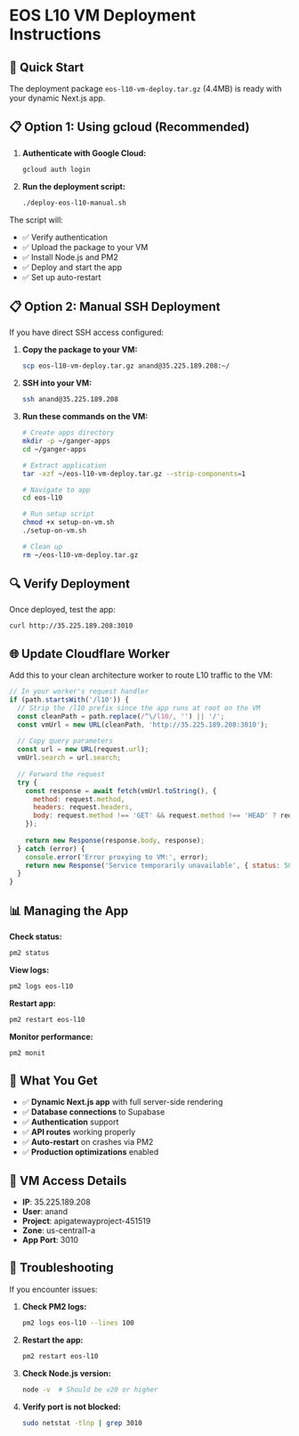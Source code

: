 # EOS L10 VM Deployment Instructions

## 🚀 Quick Start

The deployment package `eos-l10-vm-deploy.tar.gz` (4.4MB) is ready with your dynamic Next.js app.

## 📋 Option 1: Using gcloud (Recommended)

1. **Authenticate with Google Cloud:**
   ```bash
   gcloud auth login
   ```

2. **Run the deployment script:**
   ```bash
   ./deploy-eos-l10-manual.sh
   ```

The script will:
- ✅ Verify authentication
- ✅ Upload the package to your VM
- ✅ Install Node.js and PM2
- ✅ Deploy and start the app
- ✅ Set up auto-restart

## 📋 Option 2: Manual SSH Deployment

If you have direct SSH access configured:

1. **Copy the package to your VM:**
   ```bash
   scp eos-l10-vm-deploy.tar.gz anand@35.225.189.208:~/
   ```

2. **SSH into your VM:**
   ```bash
   ssh anand@35.225.189.208
   ```

3. **Run these commands on the VM:**
   ```bash
   # Create apps directory
   mkdir -p ~/ganger-apps
   cd ~/ganger-apps
   
   # Extract application
   tar -xzf ~/eos-l10-vm-deploy.tar.gz --strip-components=1
   
   # Navigate to app
   cd eos-l10
   
   # Run setup script
   chmod +x setup-on-vm.sh
   ./setup-on-vm.sh
   
   # Clean up
   rm ~/eos-l10-vm-deploy.tar.gz
   ```

## 🔍 Verify Deployment

Once deployed, test the app:
```bash
curl http://35.225.189.208:3010
```

## 🌐 Update Cloudflare Worker

Add this to your clean architecture worker to route L10 traffic to the VM:

```javascript
// In your worker's request handler
if (path.startsWith('/l10')) {
  // Strip the /l10 prefix since the app runs at root on the VM
  const cleanPath = path.replace(/^\/l10/, '') || '/';
  const vmUrl = new URL(cleanPath, 'http://35.225.189.208:3010');
  
  // Copy query parameters
  const url = new URL(request.url);
  vmUrl.search = url.search;
  
  // Forward the request
  try {
    const response = await fetch(vmUrl.toString(), {
      method: request.method,
      headers: request.headers,
      body: request.method !== 'GET' && request.method !== 'HEAD' ? request.body : undefined,
    });
    
    return new Response(response.body, response);
  } catch (error) {
    console.error('Error proxying to VM:', error);
    return new Response('Service temporarily unavailable', { status: 503 });
  }
}
```

## 📊 Managing the App

**Check status:**
```bash
pm2 status
```

**View logs:**
```bash
pm2 logs eos-l10
```

**Restart app:**
```bash
pm2 restart eos-l10
```

**Monitor performance:**
```bash
pm2 monit
```

## 🎯 What You Get

- ✅ **Dynamic Next.js app** with full server-side rendering
- ✅ **Database connections** to Supabase
- ✅ **Authentication** support
- ✅ **API routes** working properly
- ✅ **Auto-restart** on crashes via PM2
- ✅ **Production optimizations** enabled

## 📝 VM Access Details

- **IP**: 35.225.189.208
- **User**: anand
- **Project**: apigatewayproject-451519
- **Zone**: us-central1-a
- **App Port**: 3010

## 🚨 Troubleshooting

If you encounter issues:

1. **Check PM2 logs:**
   ```bash
   pm2 logs eos-l10 --lines 100
   ```

2. **Restart the app:**
   ```bash
   pm2 restart eos-l10
   ```

3. **Check Node.js version:**
   ```bash
   node -v  # Should be v20 or higher
   ```

4. **Verify port is not blocked:**
   ```bash
   sudo netstat -tlnp | grep 3010
   ```